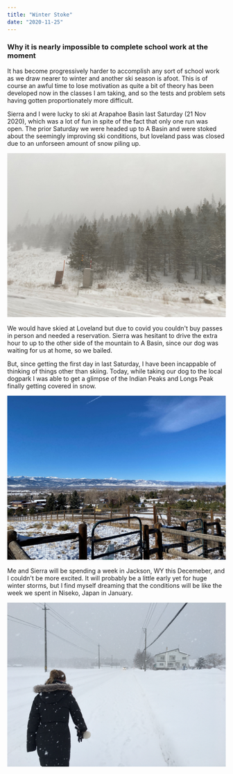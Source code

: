 ```yaml
---
title: "Winter Stoke"
date: "2020-11-25"
---
```


### Why it is nearly impossible to complete school work at the moment

It has become progressively harder to accomplish any sort of school work as we draw nearer to winter and another ski season is afoot. This is of course an awful time to lose motivation as quite a bit of theory has been developed now in the classes I am taking, and so the tests and problem sets having gotten proportionately more difficult.

Sierra and I were lucky to ski at Arapahoe Basin last Saturday (21 Nov 2020), which was a lot of fun in spite of the fact that only one run was open. The prior Saturday we were headed up to A Basin and were stoked about the seemingly improving ski conditions, but loveland pass was closed due to an unforseen amount of snow piling up. 

![I_70 in wintery conditions](../images/2020_11_25_Winter_Stoke/I_70.jpg)

We would have skied at Loveland but due to covid you couldn't buy passes in person and needed a reservation. Sierra was hesitant to drive the extra hour to up to the other side of the mountain to A Basin, since our dog was waiting for us at home, so we bailed.

But, since getting the first day in last Saturday, I have been incappable of thinking of things other than skiing. Today, while taking our dog to the local dogpark I was able to get a glimpse of the Indian Peaks and Longs Peak finally getting covered in snow.

![Local Dog Park](../images/2020_11_25_Winter_Stoke/dog_park.jpg)

Me and Sierra will be spending a week in Jackson, WY this Decemeber, and I couldn't be more excited. It will probably be a little early yet for huge winter storms, but I find myself dreaming that the conditions will be like the week we spent in Niseko, Japan in January.

![My wife in Niseko Last January](../images/2020_11_25_Winter_Stoke/Niseko.jpg)
